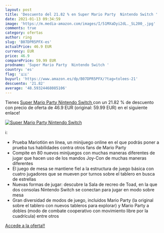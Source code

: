 ```yaml
---
layout: post
title: 'Descuento del 21.82 % en Super Mario Party  Nintendo Switch '
date: 2021-01-13 09:34:59
image: 'https://m.media-amazon.com/images/I/51MXaDyi2dL._SL200_.jpg'
comments: true
category: ofertas
author: ring
slug: 'B07DPR5PFX-es'
actualPrice: 46.9 EUR
currency: EUR
price: 46.9
comparePrice: 59.99 EUR
prodname: 'Super Mario Party  Nintendo Switch '
country: 'es'
flag: '🇪🇸'
buyurl: 'https://www.amazon.es/dp/B07DPR5PFX/?tag=tolees-21'
descuento: '21.82'
average: '48.59324468085106'
---
```


Tienes [Super Mario Party  Nintendo Switch ](https://www.amazon.es/dp/B07DPR5PFX/?tag=tolees-21) con un 21.82 % de descuento con precio de oferta de 46.9 EUR (original: 59.99 EUR) en el siguiente enlace!

[![Super Mario Party  Nintendo Switch ](https://m.media-amazon.com/images/I/51MXaDyi2dL._SL200_.jpg)](https://www.amazon.es/dp/B07DPR5PFX/?tag=tolees-21)

ℹ️:

- Prueba Mariotlón en línea, un minijuego online en el que podrás poner a prueba tus habilidades contra otros fans de Mario Party
- Compite en 80 nuevos minijuegos con muchas maneras diferentes de jugar que hacen uso de los mandos Joy-Con de muchas maneras diferentes
- El juego de mesa se mantiene fiel a la estructura de juego básica con cuatro jugadores que se mueven por turnos sobre el tablero en busca de estrellas
- Nuevas formas de jugar: descubre la Sala de recreo de Toad, en la que dos consolas Nintendo Switch se conectan para jugar en modo sobre mesa
- Gran diversidad de modos de juego, incluidos Mario Party (la original sobre el tablero con nuevos tableros para explorar) y Mario Party a dobles (modo de combate cooperativo con movimiento libre por la cuadrícula) entre otros

[Accede a la oferta!!](https://www.amazon.es/dp/B07DPR5PFX/?tag=tolees-21)
